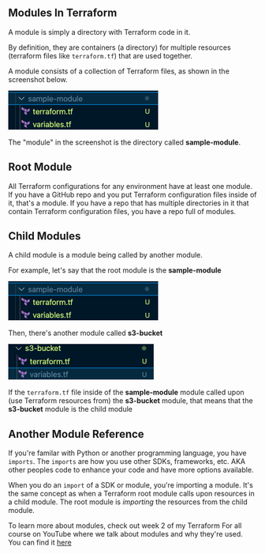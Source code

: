 ## Modules In Terraform

A module is simply a directory with Terraform code in it. 

By definition, they are containers (a directory) for multiple resources (terraform files like `terraform.tf`) that are used together.

A module consists of a collection of Terraform files, as shown in the screenshot below.

![](../images/module_dir.jpg)

The "module" in the screenshot is the directory called **sample-module**.

## Root Module
All Terraform configurations for any environment have at least one module. If you have a GitHub repo and you put Terraform configuration files inside of it, that's a module. If you have a repo that has multiple directories in it that contain Terraform configuration files, you have a repo full of modules.

## Child Modules
A child module is a module being called by another module.

For example, let's say that the root module is the **sample-module**

![](images/module_dir.jpg)

Then, there's another module called **s3-bucket**

![](images/s3-module.jpg)

If the `terraform.tf` file inside of the **sample-module** module called upon (use Terraform resources from) the **s3-bucket** module, that means that the **s3-bucket** module is the child module

## Another Module Reference

If you're familar with Python or another programming language, you have `imports`. The `imports` are how you use other SDKs, frameworks, etc. AKA other peoples code to enhance your code and have more options available.

When you do an `import` of a SDK or module, you're importing a module. It's the same concept as when a Terraform root module calls upon resources in a child module. The root module is *importing* the resources from the child module.



To learn more about modules, check out week 2 of my Terraform For all course on YouTube where we talk about modules and why they're used. You can find it [here](https://www.youtube.com/watch?v=PR3RnimYd2k&t=1s)